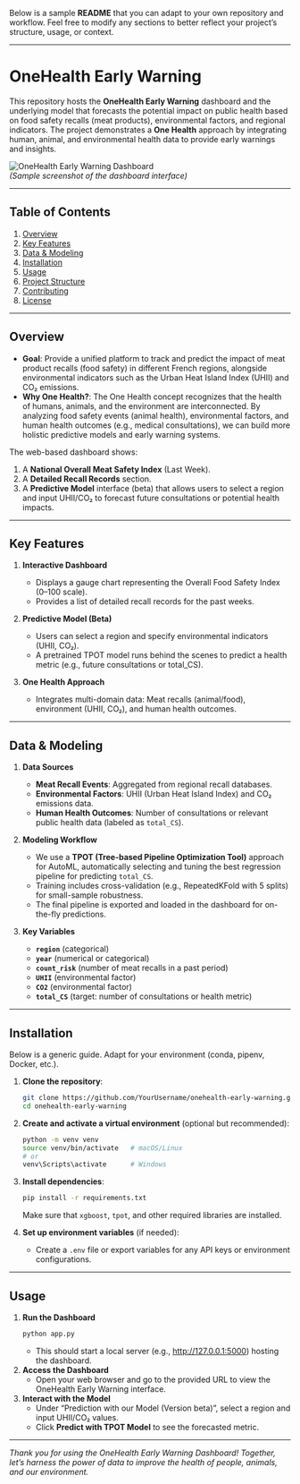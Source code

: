 Below is a sample **README** that you can adapt to your own repository and workflow. Feel free to modify any sections to better reflect your project’s structure, usage, or context.

---

# OneHealth Early Warning

This repository hosts the **OneHealth Early Warning** dashboard and the underlying model that forecasts the potential impact on public health based on food safety recalls (meat products), environmental factors, and regional indicators. The project demonstrates a **One Health** approach by integrating human, animal, and environmental health data to provide early warnings and insights.

![OneHealth Early Warning Dashboard](docs/images/dashboard_preview.png)  
*(Sample screenshot of the dashboard interface)*

---

## Table of Contents

1. [Overview](#overview)  
2. [Key Features](#key-features)  
3. [Data & Modeling](#data--modeling)  
4. [Installation](#installation)  
5. [Usage](#usage)  
6. [Project Structure](#project-structure)  
7. [Contributing](#contributing)  
8. [License](#license)  

---

## Overview

- **Goal**: Provide a unified platform to track and predict the impact of meat product recalls (food safety) in different French regions, alongside environmental indicators such as the Urban Heat Island Index (UHII) and CO₂ emissions.  
- **Why One Health?**: The One Health concept recognizes that the health of humans, animals, and the environment are interconnected. By analyzing food safety events (animal health), environmental factors, and human health outcomes (e.g., medical consultations), we can build more holistic predictive models and early warning systems.

The web-based dashboard shows:
1. A **National Overall Meat Safety Index** (Last Week).  
2. A **Detailed Recall Records** section.  
3. A **Predictive Model** interface (beta) that allows users to select a region and input UHII/CO₂ to forecast future consultations or potential health impacts.

---

## Key Features

1. **Interactive Dashboard**  
   - Displays a gauge chart representing the Overall Food Safety Index (0–100 scale).  
   - Provides a list of detailed recall records for the past weeks.

2. **Predictive Model (Beta)**  
   - Users can select a region and specify environmental indicators (UHII, CO₂).  
   - A pretrained TPOT model runs behind the scenes to predict a health metric (e.g., future consultations or total_CS).

3. **One Health Approach**  
   - Integrates multi-domain data: Meat recalls (animal/food), environment (UHII, CO₂), and human health outcomes.

---

## Data & Modeling

1. **Data Sources**  
   - **Meat Recall Events**: Aggregated from regional recall databases.  
   - **Environmental Factors**: UHII (Urban Heat Island Index) and CO₂ emissions data.  
   - **Human Health Outcomes**: Number of consultations or relevant public health data (labeled as `total_CS`).

2. **Modeling Workflow**  
   - We use a **TPOT (Tree-based Pipeline Optimization Tool)** approach for AutoML, automatically selecting and tuning the best regression pipeline for predicting `total_CS`.  
   - Training includes cross-validation (e.g., RepeatedKFold with 5 splits) for small-sample robustness.  
   - The final pipeline is exported and loaded in the dashboard for on-the-fly predictions.

3. **Key Variables**  
   - **`region`** (categorical)  
   - **`year`** (numerical or categorical)  
   - **`count_risk`** (number of meat recalls in a past period)  
   - **`UHII`** (environmental factor)  
   - **`CO2`** (environmental factor)  
   - **`total_CS`** (target: number of consultations or health metric)

---

## Installation

Below is a generic guide. Adapt for your environment (conda, pipenv, Docker, etc.).

1. **Clone the repository**:
   ```bash
   git clone https://github.com/YourUsername/onehealth-early-warning.git
   cd onehealth-early-warning
   ```
2. **Create and activate a virtual environment** (optional but recommended):
   ```bash
   python -m venv venv
   source venv/bin/activate   # macOS/Linux
   # or
   venv\Scripts\activate      # Windows
   ```
3. **Install dependencies**:
   ```bash
   pip install -r requirements.txt
   ```
   Make sure that `xgboost`, `tpot`, and other required libraries are installed.

4. **Set up environment variables** (if needed):
   - Create a `.env` file or export variables for any API keys or environment configurations.

---

## Usage

1. **Run the Dashboard**  
   ```bash
   python app.py
   ```
   - This should start a local server (e.g., http://127.0.0.1:5000) hosting the dashboard.
2. **Access the Dashboard**  
   - Open your web browser and go to the provided URL to view the OneHealth Early Warning interface.
3. **Interact with the Model**  
   - Under “Prediction with our Model (Version beta)”, select a region and input UHII/CO₂ values.  
   - Click **Predict with TPOT Model** to see the forecasted metric.

---

*Thank you for using the OneHealth Early Warning Dashboard! Together, let’s harness the power of data to improve the health of people, animals, and our environment.*